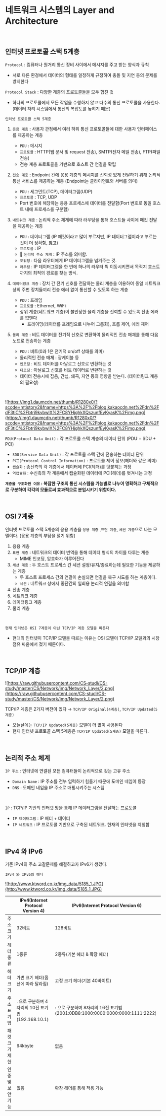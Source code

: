 # 네트워크 시스템의 Layer and Architecture

<br/>

## 인터넷 프로토콜 스택 5계층

`Protocol` : 컴퓨터나 원거리 통신 장비 사이에서 메시지를 주고 받는 양식과 규칙
- 서로 다른 환경에서 데이터의 형태를 일정하게 규정하여 충돌 및 지연 등의 문제를 방지한다

`Protocol Stack` : 다양한 계층의 프로토콜들을 모두 합친 것
- 하나의 프로토콜에서 모든 작업을 수행하지 않고 다수의 통신 프로토콜을 사용한다. (데이터 처리 시스템에서 통신의 복잡도를 높히기 때문)

`인터넷 프로토콜 스택 5계층`

1. `응용 계층` : 사용자 관점에서 여러 하위 통신 프로토콜들에 대한 사용자 인터페이스를 제공하는 계층
    - `PDU` : 메시지
    - `프로토콜` : HTTP(웹 문서 및 request 전송), SMTP(전자 메일 전송), FTP(파일 전송)
    - 전송 계층 프로토콜을 기반으로 호스트 간 연결을 확립

2. `전송 계층` : Endpoint 간에 응용 계층의 메시지를 신뢰성 있게 전달하기 위해 논리적 통신 서비스를 제공하는 계층 (Endpoint는 클라이언트와 서버를 의미)
    - `PDU` : 세그먼트(TCP), 데이터그램(UDP)
    - `프로토콜` : TCP, UDP
    - Port 번호에 해당하는 응용 프로세스에 데이터를 전달함(Port 번호로 동일 호스트 내에 프로세스를 구분함)

3. `네트워크 계층` : 논리적 주소 체계에 따라 라우팅을 통해 호스트들 사이에 패킷 전달을 제공하는 계층
    - `PDU` : 데이터그램 (IP 패킷이라고 많이 부르지만, IP 데이터그램이라고 부르는 것이 더 정확함, [참고](https://itwiki.kr/w/IP_%EB%8D%B0%EC%9D%B4%ED%84%B0%EA%B7%B8%EB%9E%A8))
    - `프로토콜` : IP
    - 📌 `논리적 주소 체계` : IP 주소를 의미함.
    - `포워딩` : 다음 라우터에게 IP 데이터그램을 넘겨주는 것.
    - `라우팅` : IP 데이터그램을 한 번에 하나의 라우터 씩 이동시키면서 목적지 호스트까지의 최적의 경로를 찾는 방식.
4. `데이터링크 계층` : 장치 간 전기 신호를 전달하는 물리 계층을 이용하여 동일 네트워크 상의 주변 장치들끼리 전송 에러 없이 통신할 수 있도록 하는 계층
    - `PDU` : 프레임
    - `프로토콜` : Ethernet, WiFi
    - 상위 계층(네트워크 계층)이 불안정한 물리 계층을 신뢰할 수 있도록 전송 에러를 없앤다
        - 프레이밍(데이터를 프레임으로 나누어 그룹화), 흐름 제어, 에러 제어
5. `물리 계층` : 비트 데이터를 전기적 신호로 변환하여 물리적인 전송 매체를 통해 다음 노드로 전송하는 계층
    - `PDU` : 비트(0과 1은 전기적 on/off 상태를 의미)
    - 물리적인 전송 매체 : 광케이블 등
    - `인코딩` : 비트 데이터를 아날로그 신호로 변환하는 것
    - `디코딩` : 아날로그 신호를 비트 데이터로 변환하는 것
    - 데이터 전송시에 잡음, 간섭, 왜곡, 지연 등의 영향을 받는다. (데이터링크 계층의 필요성)

<br/>

![https://img1.daumcdn.net/thumb/R1280x0/?scode=mtistory2&fname=https%3A%2F%2Fblog.kakaocdn.net%2Fdn%2FdF3tiC%2Fbtrj9kybwlX%2FC8YHjghkXQszunfEyKyasK%2Fimg.png](https://img1.daumcdn.net/thumb/R1280x0/?scode=mtistory2&fname=https%3A%2F%2Fblog.kakaocdn.net%2Fdn%2FdF3tiC%2Fbtrj9kybwlX%2FC8YHjghkXQszunfEyKyasK%2Fimg.png)

`PDU(Protocol Data Unit)` : 각 프로토콜 스택 계층의 데이터 단위 (PDU = SDU + PCI)

- `SDU(Service Data Unit)` : 각 프로토콜 스택 간에 전송하는 데이터 단위
- `PCI(Protocol Control Information)` : 프로토콜 제어 정보(헤더와 같은 의미)
- `캡슐화` : 송신측의 각 계층에서 데이터에 PCI(헤더)를 덧붙히는 과정
- `역캡슐화` : 수신측의 각 계층에서 캡슐화된 데이터에 PCI(헤더)를 벗겨내는 과정

**`계층을 구조화한 이유` : 복잡한 구조의 통신 시스템을 기능별로 나누어 명확하고 구체적으로 구분하여 각각의 모듈로써 효과적으로 분업시키기 위함이다.** 

<br/>

## OSI 7계층

인터넷 프로토콜 스택 5계층의 응용 계층을 `응용 계층` ,`표현 계층`, `세션 계층`으로 나눈 모델이다. (응용 계층의 부담을 덜기 위함)

1. 응용 계층
2. `표현 계층` : 네트워크의 데이터 번역을 통해 데이터 형식의 차이를 다루는 계층
    - MIME 인코딩, 암호화가 이루어진다
3. `세션 계층` : 두 호스트 프로세스 간 세션 설정/유지/종료하는데 필요한 기능을 제공하는 계층
    - 두 호스트 프로세스 간의 연결이 손실되면 연결을 복구 시도를 하는 계층이다.
    - `세션` : 네트워크 상에서 종단간의 일회용 논리적 연결을 의미함
4. 전송 계층
5. 네트워크 계층
6. 데이터링크 계층
7. 물리 계층

<br/>

`현재 인터넷은 OSI 7계층이 아닌 TCP/IP 계층 모델을 따른다`

- 현대의 인터넷이 TCP/IP 모델을 따르는 이유는 OSI 모델이 TCP/IP 모델과의 시장 점유 싸움에서 졌기 때문이다.

<br/>

## TCP/IP 계층

![https://raw.githubusercontent.com/CS-studi/CS-study/master/CS/Network/img/Network_Layer/2.png](https://raw.githubusercontent.com/CS-studi/CS-study/master/CS/Network/img/Network_Layer/2.png)

TCP/IP 계층은 2가지 버전이 있다 → `TCP/IP Original(4계층)`, `TCP/IP Updated(5계층)`

- 오늘날에는 `TCP/IP Updated(5계층)` 모델이 더 많이 사용된다
- 현재 인터넷 프로토콜 스택 5계층은 `TCP/IP Updated(5계층)` 모델을 따른다.

<br/>

## 논리적 주소 체계

`IP 주소` : 인터넷에 연결된 모든 컴퓨터들이 논리적으로 갖는 고유 주소

- `Domain Name` :  IP 주소를 전부 입력하기 힘들기 때문에 도메인 네임이 등장
- `DNS` : 도메인 네임을 IP 주소로 매핑시켜주는 시스템

<br/>

`IP` : TCP/IP 기반의 인터넷 망을 통해 IP 데이터그램을 전달하는 프로토콜

- `IP 데이터그램` : IP 헤더 + 데이터
- `IP 네트워크` : IP 프로토콜 기반으로 구축된 네트워크. 현재의 인터넷을 지칭함

<br/>

## IPv4 와 IPv6

기존 IPv4의 주소 고갈문제를 해결하고자 IPv6가 생겼다.

`IPv4 와 IPv6의 헤더`

![http://www.ktword.co.kr/img_data/5185_1.JPG](http://www.ktword.co.kr/img_data/5185_1.JPG)

|  | IPv4(Internet Protocol Version 4) | IPv6(Internet Protocol Version 6) |
| --- | --- | --- |
| 주소 크기 | 32비트 | 128비트 |
| 헤더 종류 | 1종류 | 2종류(기본 헤더 & 확장 헤더) |
| 헤더 크기 | 가변 크기 헤더(옵션에 따라 달라짐) | 고정 크기 헤더(기본 40바이트) |
| 주소 표기법 | . 으로 구분하며 4자리의 10진 표기법(192.168.10.1) | : 으로 구분하며 8자리의 16진 표기법(2001:0DB8:1000:0000:0000:0000:1111:2222) |
| 패킷 크기 제한 | 64kbyte | 없음 |
| 인증 및 보안 기능 | 없음 | 확장 헤더를 통해 적용 가능 |
